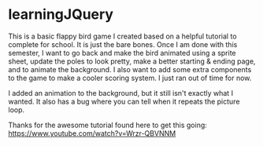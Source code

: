 # learningJQuery
This is a basic flappy bird game I created based on a helpful tutorial to complete for school. It is just the bare bones. Once I am done with this semester, I want to go back and make the bird animated using a sprite sheet, update the poles to look pretty, make a better starting & ending page, and to animate the background. I also want to add some extra components to the game to make a cooler scoring system. I just ran out of time for now. 

I added an animation to the background, but it still isn't exactly what I wanted. It also has a bug where you can tell when it repeats the picture loop.

Thanks for the awesome tutorial found here to get this going: https://www.youtube.com/watch?v=Wrzr-QBVNNM
